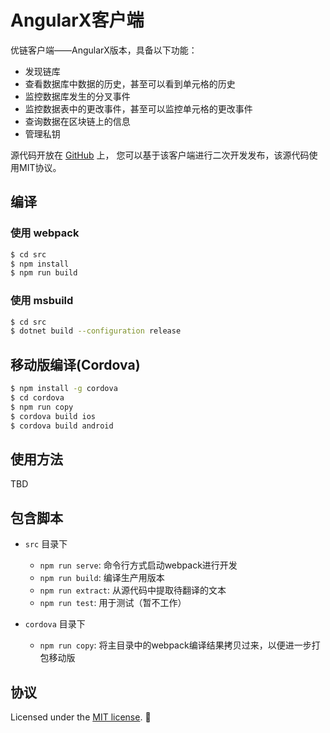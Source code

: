 # AngularX客户端

优链客户端——AngularX版本，具备以下功能：

* 发现链库
* 查看数据库中数据的历史，甚至可以看到单元格的历史
* 监控数据库发生的分叉事件
* 监控数据表中的更改事件，甚至可以监控单元格的更改事件
* 查询数据在区块链上的信息
* 管理私钥

源代码开放在 [GitHub](https://github.com/uchaindb/UClient) 上，
您可以基于该客户端进行二次开发发布，该源代码使用MIT协议。

## 编译

### 使用 webpack

```bash
$ cd src
$ npm install
$ npm run build
```

### 使用 msbuild

```bash
$ cd src
$ dotnet build --configuration release
```

## 移动版编译(Cordova)

```bash
$ npm install -g cordova
$ cd cordova
$ npm run copy
$ cordova build ios
$ cordova build android
```

## 使用方法

TBD

## 包含脚本

- `src` 目录下
  - `npm run serve`: 命令行方式启动webpack进行开发
  - `npm run build`: 编译生产用版本
  - `npm run extract`: 从源代码中提取待翻译的文本
  - `npm run test`: 用于测试（暂不工作）

- `cordova` 目录下
  - `npm run copy`: 将主目录中的webpack编译结果拷贝过来，以便进一步打包移动版

## 协议

Licensed under the [MIT license](LICENSE).
